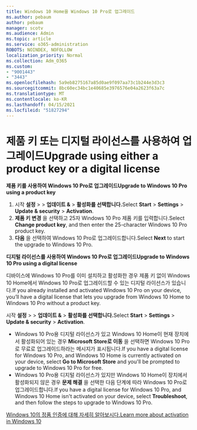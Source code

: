 ```yaml
---
title: Windows 10 Home을 Windows 10 Pro로 업그레이드
ms.author: pebaum
author: pebaum
manager: scotv
ms.audience: Admin
ms.topic: article
ms.service: o365-administration
ROBOTS: NOINDEX, NOFOLLOW
localization_priority: Normal
ms.collection: Adm_O365
ms.custom:
- "9001443"
- "3443"
ms.openlocfilehash: 5a9eb8275167a85d0ae9f097aa73c1b244e3d3c3
ms.sourcegitcommit: 8bc60ec34bc1e40685e3976576e04a2623f63a7c
ms.translationtype: MT
ms.contentlocale: ko-KR
ms.lasthandoff: 04/15/2021
ms.locfileid: "51827294"
---
```

# <a name="upgrade-using-either-a-product-key-or-a-digital-license"></a><span data-ttu-id="4f06d-102">제품 키 또는 디지털 라이선스를 사용하여 업그레이드</span><span class="sxs-lookup"><span data-stu-id="4f06d-102">Upgrade using either a product key or a digital license</span></span>

<span data-ttu-id="4f06d-103">**제품 키를 사용하여 Windows 10 Pro로 업그레이드**</span><span class="sxs-lookup"><span data-stu-id="4f06d-103">**Upgrade to Windows 10 Pro using a product key**</span></span>

1. <span data-ttu-id="4f06d-104">시작 **설정**  >    >  **업데이트 &**  >  **활성화를 선택합니다.**</span><span class="sxs-lookup"><span data-stu-id="4f06d-104">Select **Start** > **Settings** > **Update & security** > **Activation**.</span></span>
2. <span data-ttu-id="4f06d-105">**제품 키 변경** 을 선택하고 25자 Windows 10 Pro 제품 키를 입력합니다.</span><span class="sxs-lookup"><span data-stu-id="4f06d-105">Select **Change product key**, and then enter the 25-character Windows 10 Pro product key.</span></span>
3. <span data-ttu-id="4f06d-106">**다음** 을 선택하여 Windows 10 Pro로 업그레이드합니다.</span><span class="sxs-lookup"><span data-stu-id="4f06d-106">Select **Next** to start the upgrade to Windows 10 Pro.</span></span>

<span data-ttu-id="4f06d-107">**디지털 라이선스를 사용하여 Windows 10 Pro로 업그레이드**</span><span class="sxs-lookup"><span data-stu-id="4f06d-107">**Upgrade to Windows 10 Pro using a digital license**</span></span>

<span data-ttu-id="4f06d-108">디바이스에 Windows 10 Pro를 이미 설치하고 활성화한 경우 제품 키 없이 Windows 10 Home에서 Windows 10 Pro로 업그레이드할 수 있는 디지털 라이선스가 있습니다.</span><span class="sxs-lookup"><span data-stu-id="4f06d-108">If you already installed and activated Windows 10 Pro on your device, you’ll have a digital license that lets you upgrade from Windows 10 Home to Windows 10 Pro without a product key.</span></span>

<span data-ttu-id="4f06d-109">시작 **설정**  >    >  **업데이트 &**  >  **활성화를 선택합니다.**</span><span class="sxs-lookup"><span data-stu-id="4f06d-109">Select **Start** > **Settings** > **Update & security** > **Activation**.</span></span>

- <span data-ttu-id="4f06d-110">Windows 10 Pro용 디지털 라이선스가 있고 Windows 10 Home이 현재 장치에서 활성화되어 있는 경우 **Microsoft Store로 이동** 을 선택하면 Windows 10 Pro로 무료로 업그레이드하라는 메시지가 표시됩니다.</span><span class="sxs-lookup"><span data-stu-id="4f06d-110">If you have a digital license for Windows 10 Pro, and Windows 10 Home is currently activated on your device, select **Go to Microsoft Store** and you'll be prompted to upgrade to Windows 10 Pro for free.</span></span>
- <span data-ttu-id="4f06d-111">Windows 10 Pro용 디지털 라이선스가 있지만 Windows 10 Home이 장치에서 활성화되지 않은 경우 **문제 해결** 을 선택한 다음 단계에 따라 Windows 10 Pro로 업그레이드합니다.</span><span class="sxs-lookup"><span data-stu-id="4f06d-111">If you have a digital license for Windows 10 Pro, and Windows 10 Home isn't activated on your device, select **Troubleshoot**, and then follow the steps to upgrade to Windows 10 Pro.</span></span>

[<span data-ttu-id="4f06d-112">Windows 10의 정품 인증에 대해 자세히 알아보시다.</span><span class="sxs-lookup"><span data-stu-id="4f06d-112">Learn more about activation in Windows 10</span></span>](https://support.microsoft.com/help/12440)